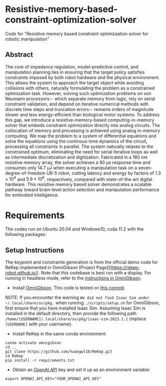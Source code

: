 # Resistive-memory-based-constraint-optimization-solver
Code for "Resistive memory based constraint optimizaation solver for robotic manipulation"

## Abstract
The core of impedance regulation, model-predictive control, and manipulation planning lies in ensuring that the target policy satisfies constraints imposed by both robot hardware and the physical environment. This allows the system to approach the target object while avoiding collisions with others, naturally formulating the problem as a constrained optimization task. However, solving such optimization problems on von Neumann processors-- which separate memory from logic, rely on serial constraint validation, and depend on iterative numerical methods with discrete time steps and truncation errors-- remains orders of magnitude slower and less energy-efficient than biological motor systems. To address this gap, we introduce a resistive-memory-based computing-in-memory solver that embeds constraint optimization directly into analog circuits. The collocation of memory and processing is achieved using analog in-memory computing. We map the problem to a system of differential equations and solve the equations using the continous-time dynamics of the circuit, processing all constraints in parallel. The system naturally relaxes to the constrained optimum, eliminating the need for serial iterative loops as well as intermediate discretization and digitization. Fabricated in a 180 nm resistive memory array, the solver achieves a 90 µs response time and consumes only 14.7 µJ when executing a manipulation task on a seven-degree-of-freedom UR-5 robot,  cutting latency and energy by factors of $1.3 \times 10^{4}$ and $5.9 \times 10^{6}$, respectively, compared with state-of-the-art digital hardware. This resistive memory based solver demonstrates a scalable pathway toward brain-level action selection and manipulation performance for embodied intelligence.

# Requirements
The codes run on Ubuntu 20.04 and Windows10, cuda 11.2 with the following packages:

## Setup Instructions

The keypoint and constraints generation is from the official demo code for ReKep implemented in OmniGibson [Project Page]](https://rekep-robot.github.io/). Note that this codebase is best run with a display. For running in headless mode, refer to the [instructions in OmniGibson](https://behavior.stanford.edu/omnigibson/getting_started/installation.html).

- Install [OmniGibson](https://behavior.stanford.edu/omnigibson/getting_started/installation.html). This code is tested on [this commit](https://github.com/StanfordVL/OmniGibson/tree/cc0316a0574018a3cb2956fcbff3be75c07cdf0f).

NOTE: If you encounter the warning `We did not find Isaac Sim under ~/.local/share/ov/pkg.` when running `./scripts/setup.sh` for OmniGibson, first ensure that you have installed Isaac Sim. Assuming Isaac Sim is installed in the default directory, then provide the following path `/home/[USERNAME]/.local/share/ov/pkg/isaac-sim-2023.1.1` (replace `[USERNAME]` with your username).

- Install ReKep in the same conda environment:
```Shell
conda activate omnigibson
cd ..
git clone https://github.com/huangwl18/ReKep.git
cd ReKep
pip install -r requirements.txt
```

- Obtain an [OpenAI API](https://openai.com/blog/openai-api) key and set it up as an environment variable:
```Shell
export OPENAI_API_KEY="YOUR_OPENAI_API_KEY"
```

